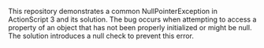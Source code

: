 This repository demonstrates a common NullPointerException in ActionScript 3 and its solution. The bug occurs when attempting to access a property of an object that has not been properly initialized or might be null. The solution introduces a null check to prevent this error.
